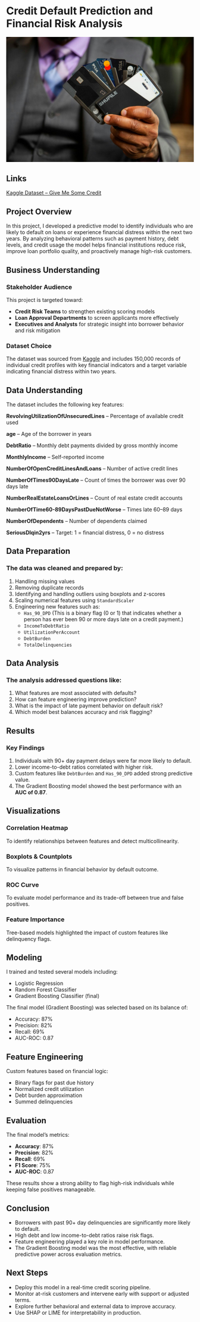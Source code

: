 # Credit Default Prediction and Financial Risk Analysis
![image](credit%20risk%20analysis.jpg)

## Links
[Kaggle Dataset – Give Me Some Credit](https://www.kaggle.com/c/GiveMeSomeCredit)

## Project Overview
In this project, I developed a predictive model to identify individuals who are likely to default on loans or experience financial distress within the next two years. By analyzing behavioral patterns such as payment history, debt levels, and credit usage the model helps financial institutions reduce risk, improve loan portfolio quality, and proactively manage high-risk customers.

## Business Understanding
### Stakeholder Audience
This project is targeted toward:
- **Credit Risk Teams** to strengthen existing scoring models
- **Loan Approval Departments** to screen applicants more effectively
- **Executives and Analysts** for strategic insight into borrower behavior and risk mitigation

### Dataset Choice
The dataset was sourced from [Kaggle](https://www.kaggle.com/c/GiveMeSomeCredit) and includes 150,000 records of individual credit profiles with key financial indicators and a target variable indicating financial distress within two years.

## Data Understanding
The dataset includes the following key features:

**RevolvingUtilizationOfUnsecuredLines** – Percentage of available credit used

**age** – Age of the borrower in years

**DebtRatio** – Monthly debt payments divided by gross monthly income

**MonthlyIncome** – Self-reported income

**NumberOfOpenCreditLinesAndLoans** – Number of active credit lines

**NumberOfTimes90DaysLate** – Count of times the borrower was over 90 days late

**NumberRealEstateLoansOrLines** – Count of real estate credit accounts

**NumberOfTime60-89DaysPastDueNotWorse** – Times late 60–89 days

**NumberOfDependents** – Number of dependents claimed

**SeriousDlqin2yrs** – Target: 1 = financial distress, 0 = no distress

## Data Preparation
### The data was cleaned and prepared by:
1. Handling missing values
2. Removing duplicate records
3. Identifying and handling outliers using boxplots and z-scores
4. Scaling numerical features using `StandardScaler`
5. Engineering new features such as:
   - `Has_90_DPD` (This is a binary flag (0 or 1) that indicates whether a person has ever been 90 or more days late on a credit payment.)
   - `IncomeToDebtRatio`
   - `UtilizationPerAccount`
   - `DebtBurden`
   - `TotalDelinquencies`

## Data Analysis
### The analysis addressed questions like:
1. What features are most associated with defaults?
2. How can feature engineering improve prediction?
3. What is the impact of late payment behavior on default risk?
4. Which model best balances accuracy and risk flagging?

## Results
### Key Findings
1. Individuals with 90+ day payment delays were far more likely to default.
2. Lower income-to-debt ratios correlated with higher risk.
3. Custom features like `DebtBurden` and `Has_90_DPD` added strong predictive value.
4. The Gradient Boosting model showed the best performance with an **AUC of 0.87**.

## Visualizations
### Correlation Heatmap  
To identify relationships between features and detect multicollinearity.

### Boxplots & Countplots  
To visualize patterns in financial behavior by default outcome.

### ROC Curve  
To evaluate model performance and its trade-off between true and false positives.

### Feature Importance  
Tree-based models highlighted the impact of custom features like delinquency flags.

## Modeling
I trained and tested several models including:
- Logistic Regression
- Random Forest Classifier
- Gradient Boosting Classifier (final)

The final model (Gradient Boosting) was selected based on its balance of:
- Accuracy: 87%
- Precision: 82%
- Recall: 69%
- AUC-ROC: 0.87

## Feature Engineering
Custom features based on financial logic:
- Binary flags for past due history
- Normalized credit utilization
- Debt burden approximation
- Summed delinquencies

## Evaluation
The final model’s metrics:
- **Accuracy**: 87%
- **Precision**: 82%
- **Recall**: 69%
- **F1 Score**: 75%
- **AUC-ROC**: 0.87

These results show a strong ability to flag high-risk individuals while keeping false positives manageable.

## Conclusion
- Borrowers with past 90+ day delinquencies are significantly more likely to default.
- High debt and low income-to-debt ratios raise risk flags.
- Feature engineering played a key role in model performance.
- The Gradient Boosting model was the most effective, with reliable predictive power across evaluation metrics.

## Next Steps
- Deploy this model in a real-time credit scoring pipeline.
- Monitor at-risk customers and intervene early with support or adjusted terms.
- Explore further behavioral and external data to improve accuracy.
- Use SHAP or LIME for interpretability in production.
